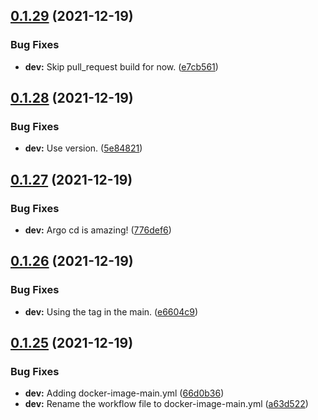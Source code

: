 ## [0.1.29](https://github.com/polinchw/hello-github-webhook/compare/v0.1.28...v0.1.29) (2021-12-19)


### Bug Fixes

* **dev:** Skip pull_request build for now. ([e7cb561](https://github.com/polinchw/hello-github-webhook/commit/e7cb561a5ffc9f386dc8d7bcbd15f891ba5e9919))



## [0.1.28](https://github.com/polinchw/hello-github-webhook/compare/v0.1.27...v0.1.28) (2021-12-19)


### Bug Fixes

* **dev:** Use version. ([5e84821](https://github.com/polinchw/hello-github-webhook/commit/5e84821e35ec7e26e933aef68f091b3b379828d7))



## [0.1.27](https://github.com/polinchw/hello-github-webhook/compare/v0.1.26...v0.1.27) (2021-12-19)


### Bug Fixes

* **dev:** Argo cd is amazing! ([776def6](https://github.com/polinchw/hello-github-webhook/commit/776def61587ed71a9cb1cfac3579adc532b042fd))



## [0.1.26](https://github.com/polinchw/hello-github-webhook/compare/v0.1.25...v0.1.26) (2021-12-19)


### Bug Fixes

* **dev:** Using the tag in the main. ([e6604c9](https://github.com/polinchw/hello-github-webhook/commit/e6604c96af96ea1e024d2699db964afc41001ebf))



## [0.1.25](https://github.com/polinchw/hello-github-webhook/compare/v0.1.24...v0.1.25) (2021-12-19)


### Bug Fixes

* **dev:** Adding docker-image-main.yml ([66d0b36](https://github.com/polinchw/hello-github-webhook/commit/66d0b3611fdd8b63c87743607aa53984d3f57394))
* **dev:** Rename the workflow file to docker-image-main.yml ([a63d522](https://github.com/polinchw/hello-github-webhook/commit/a63d522e73f00c116453b3d1e8f8e488d41fce17))



